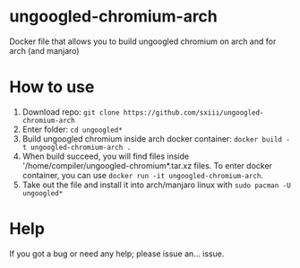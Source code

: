 # ungoogled-chromium-arch
Docker file that allows you to build ungoogled chromium on arch and for arch (and manjaro) 

# How to use
1. Download repo: `git clone https://github.com/sxiii/ungoogled-chromium-arch`
2. Enter folder: `cd ungoogled*`
3. Build ungoogled chromium inside arch docker container: `docker build -t ungoogled-chromium-arch .`
4. When build succeed, you will find files inside '/home/compiler/ungoogled-chromium*.tar.xz files. To enter docker container, you can use `docker run -it ungoogled-chromium-arch`. 
5. Take out the file and install it into arch/manjaro linux with `sudo pacman -U ungoogled*`

# Help
If you got a bug or need any help; please issue an... issue.
